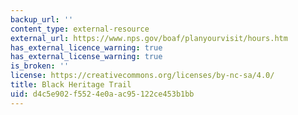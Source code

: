 ```yaml
---
backup_url: ''
content_type: external-resource
external_url: https://www.nps.gov/boaf/planyourvisit/hours.htm
has_external_licence_warning: true
has_external_license_warning: true
is_broken: ''
license: https://creativecommons.org/licenses/by-nc-sa/4.0/
title: Black Heritage Trail
uid: d4c5e902-f552-4e0a-ac95-122ce453b1bb
---
```

